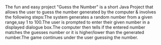 The fun and easy project "Guess the Number" is a short Java Project that allows the user to guess the number generated by the computer & involves the following steps:The system generates a random number from a given range,say 1 to 100.The user is prompted to enter their given number in a displayed dialogue box.The computer then tells if the entered number matches the guesses number or it is higher/lower than the generated number.The game continues under the user guessing the number.
